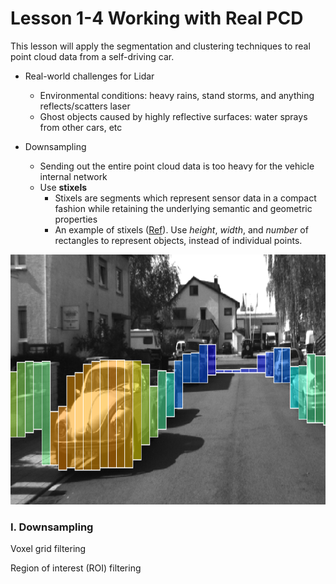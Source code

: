# Lesson 1-4 Working with Real PCD

This lesson will apply the segmentation and clustering techniques to real point cloud data from a self-driving car.

- Real-world challenges for Lidar
    * Environmental conditions: heavy rains, stand storms, and anything reflects/scatters laser
    * Ghost objects caused by highly reflective surfaces: water sprays from other cars, etc

- Downsampling
    * Sending out the entire point cloud data is too heavy for the vehicle internal network
    * Use **stixels**
        + Stixels are segments which represent sensor data in a compact fashion while retaining the underlying semantic and geometric properties
        + An example of stixels ([Ref](https://www.mathworks.com/matlabcentral/fileexchange/65347-stixel-world)). Use *height*, *width*, and *number* of rectangles to represent objects, instead of individual points.

<img src="media/stixels-example.png" width="800" height="400" />

### I. Downsampling

Voxel grid filtering

Region of interest (ROI) filtering